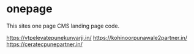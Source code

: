 # onepage

This sites one page CMS landing page code.

https://vtpelevatepunekunvarji.in/
https://kohinoorpunawale2partner.in/
https://ceratecpunepartner.in/
